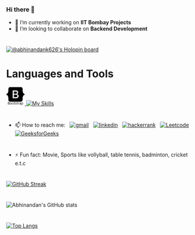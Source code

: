### Hi there 👋

<!--
**95871abhinandankumar/95871abhinandankumar** is a ✨ _special_ ✨ repository because its `README.md` (this file) appears on your GitHub profile.

Here are some ideas to get you started:

- 🔭 I’m currently working on ...
- 🌱 I’m currently learning ...
- 👯 I’m looking to collaborate on ...
- 🤔 I’m looking for help with ...
- 💬 Ask me about ...
- 📫 How to reach me: ...
- 😄 Pronouns: ...
- ⚡ Fun fact: ...
-->

- 🔭 I’m currently working on **IIT Bombay Projects**
- 👯 I’m looking to collaborate on **Backend Development**
#
[![@abhinandank626's Holopin board](https://holopin.me/@abhinandank626)](https://holopin.io/@abhinandank626)

# Languages and Tools <br>
<a href="https://getbootstrap.com" target="_blank"> <img src="https://raw.githubusercontent.com/devicons/devicon/master/icons/bootstrap/bootstrap-plain-wordmark.svg" alt="bootstrap" width="50" height="50"/>
[![My Skills](https://skillicons.dev/icons?i=js,html,css,c,java,py,django,sqlite,mysql,eclipse,git,linux,vim,regex)](https://skillicons.dev)
<!-- - 🤔 I’m looking for help with  -->
<!-- - 💬 Ask me about ... -->
#
- 📫 How to reach me: &nbsp;
  [<img alt="gmail" src="https://upload.wikimedia.org/wikipedia/commons/7/7e/Gmail_icon_%282020%29.svg" height="25"/>](mailto:abhinandank626@gmail.com) &nbsp;
  [<img alt="linkedin" src="https://cdn-icons-png.flaticon.com/512/174/174857.png" height="25"/>](https://www.linkedin.com/in/abhinandan-kumar-6077291a6) &nbsp;
  [<img alt="hackerrank" src="https://upload.wikimedia.org/wikipedia/commons/thumb/4/40/HackerRank_Icon-1000px.png/330px-HackerRank_Icon-1000px.png" height="25"/>](https://www.hackerrank.com/abhinandank626) &nbsp;
  [<img alt="Leetcode" src="https://leetcode.com/_next/static/images/logo-dark-c96c407d175e36c81e236fcfdd682a0b.png" height="25"/>](https://leetcode.com/abhinandank626/) &nbsp;
  [<img alt="GeeksforGeeks" src="https://media.geeksforgeeks.org/wp-content/uploads/20200716222246/Path-219.png" height="25"/>](https://auth.geeksforgeeks.org/user/abhinandank626/practice) &nbsp;
<!-- - 😄 Pronouns: ... -->
#
- ⚡ Fun fact: Movie, Sports like vollyball, table tennis, badminton, cricket e.t.c
#
  [![GitHub Streak](https://github-readme-streak-stats.herokuapp.com?user=95871abhinandankumar&theme=dark)](https://git.io/streak-stats)
#
  ![Abhinandan's GitHub stats](https://github-readme-stats.vercel.app/api?username=95871abhinandankumar&show_icons=true&theme=Gradient)
<!-- [![Top Langs](https://github-readme-stats.vercel.app/api/top-langs/?username=95871abhinandankumar&langs_count=8)](https://github.com/anuraghazra/github-readme-stats) -->
#
  [![Top Langs](https://github-readme-stats.vercel.app/api/top-langs/?username=95871abhinandankumar&hide=javascript,html)](https://github.com/anuraghazra/github-readme-stats)

